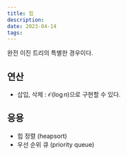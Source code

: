```yaml
---
title: 힙
description:
date: 2023-04-14
tags:
---
```


완전 이진 트리의 특별한 경우이다.

## 연산

- 삽입, 삭제 : $\mathcal O(\log n)$으로 구현할 수 있다.

## 응용

- 힙 정렬 (heapsort)
- 우선 순위 큐 (priority queue)
